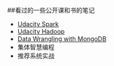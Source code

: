 ##看过的一些公开课和书的笔记
- [Udacity Spark](https://www.edx.org/course/introduction-big-data-apache-spark-uc-berkeleyx-cs100-1x)
- [Udacity Hadoop](https://www.udacity.com/course/progress#!/c-ud617)
- [Data Wrangling with MongoDB](https://www.udacity.com/wiki/ud032)
- 集体智慧编程
- 推荐系统实战
